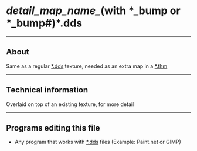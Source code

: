 # *detail_map_name_*(with \*_bump or \*_bump#)*.dds

___

## About

Same as a regular [*.dds](dds.md) texture, needed as an extra map in a [*.thm](thm.md)

___

## Technical information

Overlaid on top of an existing texture, for more detail

___

## Programs editing this file

- Any program that works with [*.dds](dds.md) files (Example: Paint.net or GIMP)
